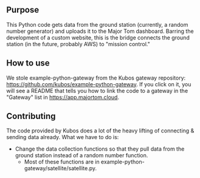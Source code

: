 ## Purpose
This Python code gets data from the ground station (currently, a random number generator) and uploads it to the Major Tom dashboard. Barring the development of a custom website, this is the bridge connects the ground station (in the future, probably AWS) to "mission control."

## How to use
We stole example-python-gateway from the Kubos gateway repository: https://github.com/kubos/example-python-gateway. If you click on it, you will see a README that tells you how to link the code to a gateway in the "Gateway" list in https://app.majortom.cloud.

## Contributing
The code provided by Kubos does a lot of the heavy lifting of connecting & sending data already. What we have to do is:
- Change the data collection functions so that they pull data from the ground station instead of a random number function.
  - Most of these functions are in example-python-gateway/satellite/satellite.py. 
